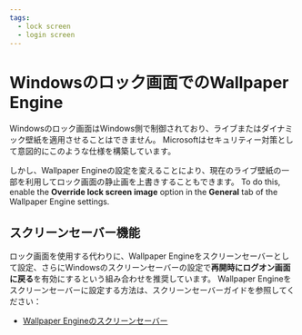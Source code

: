 ```yaml
---
tags:
  - lock screen
  - login screen
---
```


# Windowsのロック画面でのWallpaper Engine

Windowsのロック画面はWindows側で制御されており、ライブまたはダイナミック壁紙を適用させることはできません。 Microsoftはセキュリティー対策として意図的にこのような仕様を構築しています。

しかし、Wallpaper Engineの設定を変えることにより、現在のライブ壁紙の一部を利用してロック画面の静止画を上書きすることもできます。 To do this, enable the **Override lock screen image** option in the **General** tab of the Wallpaper Engine settings.

## スクリーンセーバー機能

ロック画面を使用する代わりに、Wallpaper Engineをスクリーンセーバーとして設定、さらにWindowsのスクリーンセーバーの設定で**再開時にログオン画面に戻る**を有効にするという組み合わせを推奨しています。 Wallpaper Engineをスクリーンセーバーに設定する方法は、スクリーンセーバーガイドを参照してください：

* [Wallpaper Engineのスクリーンセーバー](/functionality/screensaver.html)